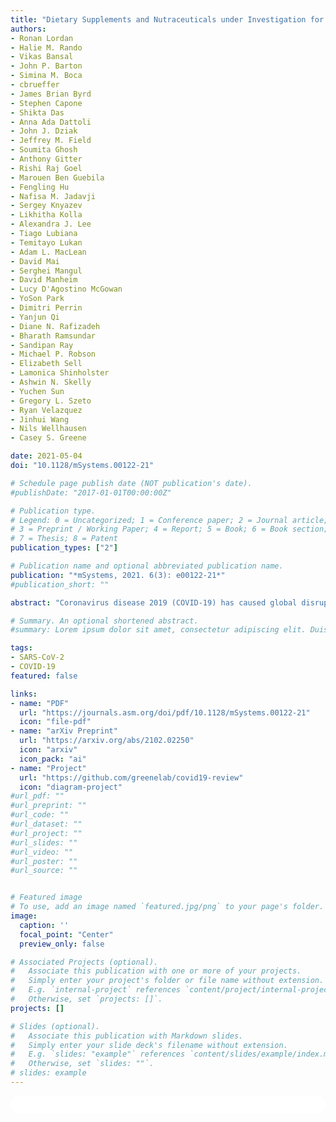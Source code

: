 ```yaml
---
title: "Dietary Supplements and Nutraceuticals under Investigation for COVID-19 Prevention and Treatment"
authors:
- Ronan Lordan
- Halie M. Rando
- Vikas Bansal
- John P. Barton
- Simina M. Boca
- cbrueffer
- James Brian Byrd
- Stephen Capone
- Shikta Das
- Anna Ada Dattoli
- John J. Dziak
- Jeffrey M. Field
- Soumita Ghosh
- Anthony Gitter
- Rishi Raj Goel
- Marouen Ben Guebila
- Fengling Hu
- Nafisa M. Jadavji
- Sergey Knyazev
- Likhitha Kolla
- Alexandra J. Lee
- Tiago Lubiana
- Temitayo Lukan
- Adam L. MacLean
- David Mai
- Serghei Mangul
- David Manheim
- Lucy D'Agostino McGowan
- YoSon Park
- Dimitri Perrin
- Yanjun Qi
- Diane N. Rafizadeh
- Bharath Ramsundar
- Sandipan Ray
- Michael P. Robson
- Elizabeth Sell
- Lamonica Shinholster
- Ashwin N. Skelly
- Yuchen Sun
- Gregory L. Szeto
- Ryan Velazquez
- Jinhui Wang
- Nils Wellhausen
- Casey S. Greene

date: 2021-05-04
doi: "10.1128/mSystems.00122-21"

# Schedule page publish date (NOT publication's date).
#publishDate: "2017-01-01T00:00:00Z"

# Publication type.
# Legend: 0 = Uncategorized; 1 = Conference paper; 2 = Journal article;
# 3 = Preprint / Working Paper; 4 = Report; 5 = Book; 6 = Book section;
# 7 = Thesis; 8 = Patent
publication_types: ["2"]

# Publication name and optional abbreviated publication name.
publication: "*mSystems, 2021. 6(3): e00122-21*"
#publication_short: ""

abstract: "Coronavirus disease 2019 (COVID-19) has caused global disruption and a significant loss of life. Existing treatments that can be repurposed as prophylactic and therapeutic agents may reduce the pandemic’s devastation. Emerging evidence of potential applications in other therapeutic contexts has led to the investigation of dietary supplements and nutraceuticals for COVID-19. Such products include vitamin C, vitamin D, omega 3 polyunsaturated fatty acids, probiotics, and zinc, all of which are currently under clinical investigation. In this review, we critically appraise the evidence surrounding dietary supplements and nutraceuticals for the prophylaxis and treatment of COVID-19. Overall, further study is required before evidence-based recommendations can be formulated, but nutritional status plays a significant role in patient outcomes, and these products may help alleviate deficiencies. For example, evidence indicates that vitamin D deficiency may be associated with a greater incidence of infection and severity of COVID-19, suggesting that vitamin D supplementation may hold prophylactic or therapeutic value. A growing number of scientific organizations are now considering recommending vitamin D supplementation to those at high risk of COVID-19. Because research in vitamin D and other nutraceuticals and supplements is preliminary, here we evaluate the extent to which these nutraceutical and dietary supplements hold potential in the COVID-19 crisis."

# Summary. An optional shortened abstract.
#summary: Lorem ipsum dolor sit amet, consectetur adipiscing elit. Duis posuere tellus ac convallis placerat. Proin tincidunt magna sed ex sollicitudin condimentum.

tags:
- SARS-CoV-2
- COVID-19
featured: false

links:
- name: "PDF"
  url: "https://journals.asm.org/doi/pdf/10.1128/mSystems.00122-21"
  icon: "file-pdf"
- name: "arXiv Preprint"
  url: "https://arxiv.org/abs/2102.02250"
  icon: "arxiv"
  icon_pack: "ai"
- name: "Project"
  url: "https://github.com/greenelab/covid19-review"
  icon: "diagram-project"
#url_pdf: ""
#url_preprint: ""
#url_code: ""
#url_dataset: ""
#url_project: ""
#url_slides: ""
#url_video: ""
#url_poster: ""
#url_source: ""


# Featured image
# To use, add an image named `featured.jpg/png` to your page's folder. 
image:
  caption: ''
  focal_point: "Center"
  preview_only: false

# Associated Projects (optional).
#   Associate this publication with one or more of your projects.
#   Simply enter your project's folder or file name without extension.
#   E.g. `internal-project` references `content/project/internal-project/index.md`.
#   Otherwise, set `projects: []`.
projects: []

# Slides (optional).
#   Associate this publication with Markdown slides.
#   Simply enter your slide deck's filename without extension.
#   E.g. `slides: "example"` references `content/slides/example/index.md`.
#   Otherwise, set `slides: ""`.
# slides: example
---
```


<html>
  <style>
    section {
        background: white;
        color: black;
        border-radius: 1em;
        padding: 1em;
        left: 50% }
    #inner {
        display: inline-block;
        display: flex;
        align-items: center;
        justify-content: center }
  </style>
  <section>
    <div id="inner">
      <script type='text/javascript' src='https://d1bxh8uas1mnw7.cloudfront.net/assets/embed.js'></script>
        <span style="float:left";
          class="__dimensions_badge_embed__"
          data-doi="10.1128/mSystems.00122-21"
          data-hide-zero-citations="true"
          data-legend="always">
        </span>
      <script async src="https://badge.dimensions.ai/badge.js" charset="utf-8"></script>
        <div style="float:right";
          data-link-target="_blank"
          data-badge-details="right"
          data-badge-type="medium-donut"
          data-doi="10.1128/mSystems.00122-21"
          data-condensed="true"
          data-hide-no-mentions="true"
          class="altmetric-embed">
        </div>
    </div>
  </section>
